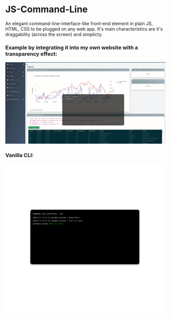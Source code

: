 # JS-Command-Line


An elegant command-line-interface-like front-end element in plain JS, HTML, CSS to be plugged on any web app.
It's main characteristics are it's draggability (across the screen) and simplicty.


### Example by integrating it into my own website with a transparency effect:

<img src="https://github.com/alexnesov/JS-Command-Line/blob/main/CLI.gif">


### Vanilla CLI:
<img src="https://github.com/alexnesov/JS-Command-Line/blob/main/CLI.png">
